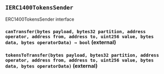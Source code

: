 ## `IERC1400TokensSender`



ERC1400TokensSender interface


### `canTransfer(bytes payload, bytes32 partition, address operator, address from, address to, uint256 value, bytes data, bytes operatorData) → bool` (external)





### `tokensToTransfer(bytes payload, bytes32 partition, address operator, address from, address to, uint256 value, bytes data, bytes operatorData)` (external)








